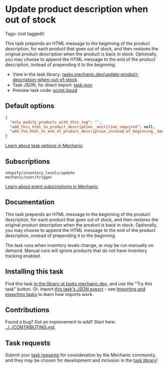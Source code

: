 # Update product description when out of stock

Tags: (not tagged!)

This task prepends an HTML message to the beginning of the product description, for each product that goes out of stock, and then restores the original product description when the product is back in stock. Optionally, you may choose to append the HTML message to the end of the product description, instead of prepending it to the beginning.

* View in the task library: [tasks.mechanic.dev/update-product-description-when-out-of-stock](https://tasks.mechanic.dev/update-product-description-when-out-of-stock)
* Task JSON, for direct import: [task.json](../../tasks/update-product-description-when-out-of-stock.json)
* Preview task code: [script.liquid](./script.liquid)

## Default options

```json
{
  "only_modify_products_with_this_tag": "",
  "add_this_html_to_product_description__multiline_required": null,
  "add_the_html_to_end_of_product_description_instead_of_beginning__boolean": false
}
```

[Learn about task options in Mechanic](https://learn.mechanic.dev/core/tasks/options)

## Subscriptions

```liquid
shopify/inventory_levels/update
mechanic/user/trigger
```

[Learn about event subscriptions in Mechanic](https://learn.mechanic.dev/core/tasks/subscriptions)

## Documentation

This task prepends an HTML message to the beginning of the product description, for each product that goes out of stock, and then restores the original product description when the product is back in stock. Optionally, you may choose to append the HTML message to the end of the product description, instead of prepending it to the beginning.

The task runs when inventory levels change, or may be run manually on demand. Manual runs will ignore products that do not have inventory tracking enabled.

## Installing this task

Find this task [in the library at tasks.mechanic.dev](https://tasks.mechanic.dev/update-product-description-when-out-of-stock), and use the "Try this task" button. Or, import [this task's JSON export](../../tasks/update-product-description-when-out-of-stock.json) – see [Importing and exporting tasks](https://learn.mechanic.dev/core/tasks/import-and-export) to learn how imports work.

## Contributions

Found a bug? Got an improvement to add? Start here: [../../CONTRIBUTING.md](../../CONTRIBUTING.md).

## Task requests

Submit your [task requests](https://mechanic.canny.io/task-requests) for consideration by the Mechanic community, and they may be chosen for development and inclusion in the [task library](https://tasks.mechanic.dev/)!
